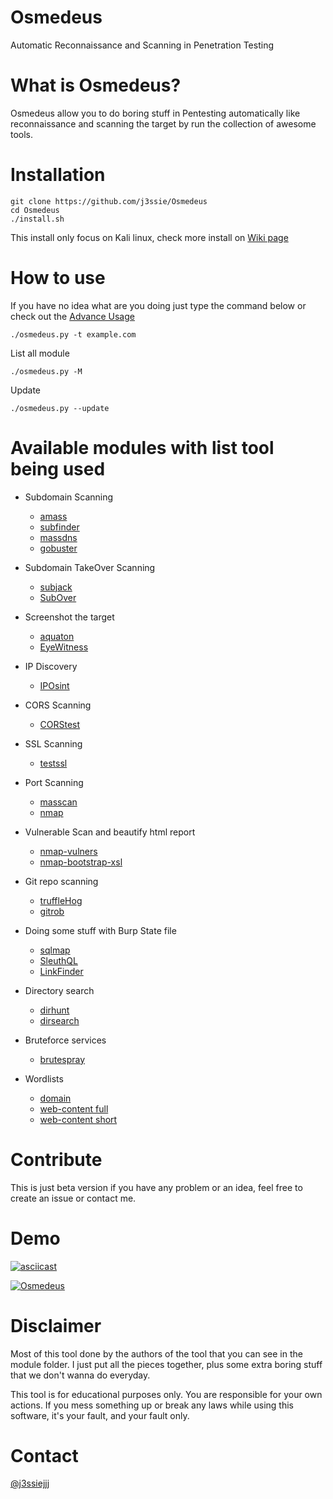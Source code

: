 Osmedeus
============
Automatic Reconnaissance and Scanning in Penetration Testing

# What is Osmedeus?
Osmedeus allow you to do boring stuff in Pentesting automatically like reconnaissance and scanning the target by run the collection of awesome tools.

# Installation
```
git clone https://github.com/j3ssie/Osmedeus
cd Osmedeus
./install.sh
```
This install only focus on Kali linux, check more install on [Wiki page](https://github.com/j3ssie/Osmedeus/wiki)


# How to use
If you have no idea what are you doing just type the command below or check out the [Advance Usage](https://github.com/j3ssie/Osmedeus/wiki/Advanced-Usage)
```
./osmedeus.py -t example.com
```

List all module 
```
./osmedeus.py -M
```

Update 
```
./osmedeus.py --update
```


# Available modules with list tool being used
* Subdomain Scanning
  * [amass](https://github.com/caffix/amass)
  * [subfinder](https://github.com/subfinder/subfinder)
  * [massdns](https://github.com/blechschmidt/massdns)
  * [gobuster](https://github.com/OJ/gobuster)


* Subdomain TakeOver Scanning
  * [subjack](https://github.com/haccer/subjack)
  * [SubOver](https://github.com/Ice3man543/SubOver)

* Screenshot the target
  * [aquaton](https://github.com/michenriksen/aquatone)
  * [EyeWitness](https://github.com/FortyNorthSecurity/EyeWitness)

* IP Discovery
  * [IPOsint](https://github.com/j3ssie/IPOsint)

* CORS Scanning
  * [CORStest](https://github.com/RUB-NDS/CORStest)

* SSL Scanning
  * [testssl](https://github.com/drwetter/testssl.sh)

* Port Scanning
  * [masscan](https://github.com/robertdavidgraham/masscan)
  * [nmap](https://github.com/nmap/nmap)

* Vulnerable Scan and beautify html report
  * [nmap-vulners](https://github.com/vulnersCom/nmap-vulners)
  * [nmap-bootstrap-xsl](https://github.com/honze-net/nmap-bootstrap-xsl/)

* Git repo scanning
  * [truffleHog](https://github.com/dxa4481/truffleHog)
  * [gitrob](https://github.com/michenriksen/gitrob)

* Doing some stuff with Burp State file
  * [sqlmap](https://github.com/sqlmapproject/sqlmap)
  * [SleuthQL](https://github.com/RhinoSecurityLabs/SleuthQL)
  * [LinkFinder](https://github.com/GerbenJavado/LinkFinder)

* Directory search
  * [dirhunt](https://github.com/Nekmo/dirhunt)
  * [dirsearch](https://github.com/maurosoria/dirsearch)

* Bruteforce services
  * [brutespray](https://github.com/x90skysn3k/brutespray)

* Wordlists
  * [domain](https://gist.githubusercontent.com/jhaddix/86a06c5dc309d08580a018c66354a056/raw/96f4e51d96b2203f19f6381c8c545b278eaa0837/all.txt)
  * [web-content full](https://gist.githubusercontent.com/jhaddix/b80ea67d85c13206125806f0828f4d10/raw/c81a34fe84731430741e0463eb6076129c20c4c0/content_discovery_all.txt)
  * [web-content short](https://raw.githubusercontent.com/danielmiessler/SecLists/master/Discovery/DNS/subdomains-top1mil-20000.txt)

# Contribute
This is just beta version if you have any problem or an idea, feel free to create an issue or contact me.

# Demo
[![asciicast](https://asciinema.org/a/ZudWoY9mRbXaqmYqHwB6Ky6lm.svg)](https://asciinema.org/a/ZudWoY9mRbXaqmYqHwB6Ky6lm)

[![Osmedeus](https://img.youtube.com/vi/SnGPedyJvig/0.jpg)](https://www.youtube.com/watch?v=SnGPedyJvig)

# Disclaimer
Most of this tool done by the authors of the tool that you can see in the module folder.
I just put all the pieces together, plus some extra boring stuff that we don't wanna do everyday.

This tool is for educational purposes only. You are responsible for your own actions. If you mess something up or break any laws while using this software, it's your fault, and your fault only.


# Contact
[@j3ssiejjj](https://twitter.com/j3ssiejjj)
